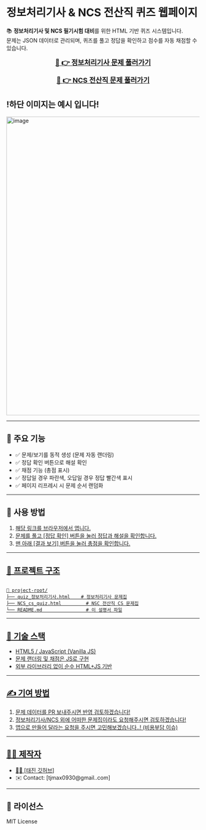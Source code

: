 # 정보처리기사 & NCS 전산직 퀴즈 웹페이지

📚 **정보처리기사 및 NCS 필기시험 대비**를 위한 HTML 기반 퀴즈 시스템입니다.  
문제는 JSON 데이터로 관리되며, 퀴즈를 풀고 정답을 확인하고 점수를 자동 채점할 수 있습니다.

<p align="center">
  <a href="./quiz_정보처리기사.html" style="font-size: 18px; font-weight: bold;">
    📝 <strong>👉 정보처리기사 문제 풀러가기</strong>
  </a>
</p>

<p align="center">
  <a href="./NCS_cs_quiz.html" style="font-size: 18px; font-weight: bold;">
    📝 <strong>👉 NCS 전산직 문제 풀러가기</strong>
  </a>
</p>

## !하단 이미지는 예시 입니다!
<img width="887" height="778" alt="image" src="https://github.com/user-attachments/assets/c1869c1b-1dbd-4722-bb09-55d89ddb4d2e" />


---

## 🚀 주요 기능

- ✅ 문제/보기를 동적 생성 (문제 자동 랜더링)
- ✅ 정답 확인 버튼으로 해설 확인
- ✅ 채점 기능 (총점 표시)
- ✅ 정답일 경우 파란색, 오답일 경우 정답 빨간색 표시
- ✅ 페이지 리프레시 시 문제 순서 랜덤화

---

## 💾 사용 방법

1. <a href="https://taejinkim0930.github.io/informatician-quiz-page"> 해당 링크를 브라우저에서 엽니다.
3. 문제를 풀고 [정답 확인] 버튼을 눌러 정답과 해설을 확인합니다.
4. 맨 아래 [결과 보기] 버튼을 눌러 총점을 확인합니다.

---

## 📂 프로젝트 구조

```

📁 project-root/
├── quiz_정보처리기사.html    # 정보처리기사 문제집
├── NCS_cs_quiz.html         # NSC 전산직 CS 문제집
└── README.md                # 이 설명서 파일

```

---

## 📌 기술 스택

- HTML5 / JavaScript (Vanilla JS)
- 문제 랜더링 및 채점은 JS로 구현
- 외부 라이브러리 없이 순수 HTML+JS 기반

---

## ✍️ 기여 방법

1. 문제 데이터를 PR 보내주시면 반영 검토하겠습니다!
2. 정보처리기사/NCS 외에 어떠한 문제집이라도 요청해주시면 검토하겠습니다!
3. 앱으로 만들어 달라는 요청을 주시면 고민해보겠습니다..! (비용부담 이슈)

---

## 🧑‍💻 제작자

- 👨‍💻 [[태진 깃허브](https://github.com/TaeJinKim0930)]
- ✉️ Contact: [tjmax0930@gmail..com]

---

## 📜 라이선스

MIT License
